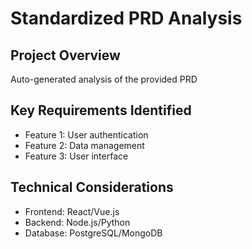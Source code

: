 # Standardized PRD Analysis
## Project Overview
Auto-generated analysis of the provided PRD

## Key Requirements Identified
- Feature 1: User authentication
- Feature 2: Data management
- Feature 3: User interface

## Technical Considerations
- Frontend: React/Vue.js
- Backend: Node.js/Python
- Database: PostgreSQL/MongoDB
